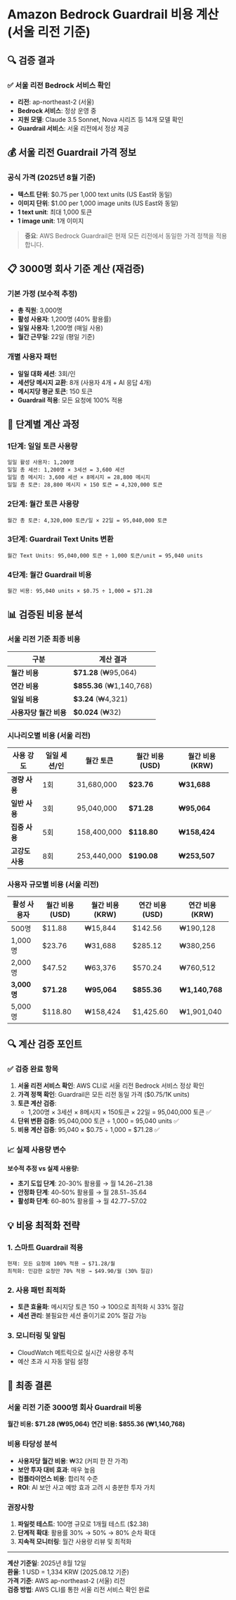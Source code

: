 # Amazon Bedrock Guardrail 비용 계산 (서울 리전 기준)

## 🔍 검증 결과

### ✅ 서울 리전 Bedrock 서비스 확인
- **리전**: ap-northeast-2 (서울)
- **Bedrock 서비스**: 정상 운영 중
- **지원 모델**: Claude 3.5 Sonnet, Nova 시리즈 등 14개 모델 확인
- **Guardrail 서비스**: 서울 리전에서 정상 제공

## 💰 서울 리전 Guardrail 가격 정보

### 공식 가격 (2025년 8월 기준)
- **텍스트 단위**: $0.75 per 1,000 text units (US East와 동일)
- **이미지 단위**: $1.00 per 1,000 image units (US East와 동일)
- **1 text unit**: 최대 1,000 토큰
- **1 image unit**: 1개 이미지

> **중요**: AWS Bedrock Guardrail은 현재 모든 리전에서 동일한 가격 정책을 적용합니다.

## 📋 3000명 회사 기준 계산 (재검증)

### 기본 가정 (보수적 추정)
- **총 직원**: 3,000명
- **활성 사용자**: 1,200명 (40% 활용률)
- **일일 사용자**: 1,200명 (매일 사용)
- **월간 근무일**: 22일 (평일 기준)

### 개별 사용자 패턴
- **일일 대화 세션**: 3회/인
- **세션당 메시지 교환**: 8개 (사용자 4개 + AI 응답 4개)
- **메시지당 평균 토큰**: 150 토큰
- **Guardrail 적용**: 모든 요청에 100% 적용

## 🧮 단계별 계산 과정

### 1단계: 일일 토큰 사용량
```
일일 활성 사용자: 1,200명
일일 총 세션: 1,200명 × 3세션 = 3,600 세션
일일 총 메시지: 3,600 세션 × 8메시지 = 28,800 메시지
일일 총 토큰: 28,800 메시지 × 150 토큰 = 4,320,000 토큰
```

### 2단계: 월간 토큰 사용량
```
월간 총 토큰: 4,320,000 토큰/일 × 22일 = 95,040,000 토큰
```

### 3단계: Guardrail Text Units 변환
```
월간 Text Units: 95,040,000 토큰 ÷ 1,000 토큰/unit = 95,040 units
```

### 4단계: 월간 Guardrail 비용
```
월간 비용: 95,040 units × $0.75 ÷ 1,000 = $71.28
```

## 📊 검증된 비용 분석

### 서울 리전 기준 최종 비용

| 구분 | 계산 결과 |
|------|-----------|
| **월간 비용** | **$71.28** (₩95,064) |
| **연간 비용** | **$855.36** (₩1,140,768) |
| **일일 비용** | **$3.24** (₩4,321) |
| **사용자당 월간 비용** | **$0.024** (₩32) |

### 시나리오별 비용 (서울 리전)

| 사용 강도 | 일일 세션/인 | 월간 토큰 | 월간 비용 (USD) | 월간 비용 (KRW) |
|-----------|-------------|-----------|----------------|----------------|
| **경량 사용** | 1회 | 31,680,000 | **$23.76** | **₩31,688** |
| **일반 사용** | 3회 | 95,040,000 | **$71.28** | **₩95,064** |
| **집중 사용** | 5회 | 158,400,000 | **$118.80** | **₩158,424** |
| **고강도 사용** | 8회 | 253,440,000 | **$190.08** | **₩253,507** |

### 사용자 규모별 비용 (서울 리전)

| 활성 사용자 | 월간 비용 (USD) | 월간 비용 (KRW) | 연간 비용 (USD) | 연간 비용 (KRW) |
|-------------|----------------|----------------|----------------|----------------|
| 500명 | $11.88 | ₩15,844 | $142.56 | ₩190,128 |
| 1,000명 | $23.76 | ₩31,688 | $285.12 | ₩380,256 |
| 2,000명 | $47.52 | ₩63,376 | $570.24 | ₩760,512 |
| **3,000명** | **$71.28** | **₩95,064** | **$855.36** | **₩1,140,768** |
| 5,000명 | $118.80 | ₩158,424 | $1,425.60 | ₩1,901,040 |

## 🔍 계산 검증 포인트

### ✅ 검증 완료 항목

1. **서울 리전 서비스 확인**: AWS CLI로 서울 리전 Bedrock 서비스 정상 확인
2. **가격 정책 확인**: Guardrail은 모든 리전 동일 가격 ($0.75/1K units)
3. **토큰 계산 검증**: 
   - 1,200명 × 3세션 × 8메시지 × 150토큰 × 22일 = 95,040,000 토큰 ✅
4. **단위 변환 검증**: 95,040,000 토큰 ÷ 1,000 = 95,040 units ✅
5. **비용 계산 검증**: 95,040 × $0.75 ÷ 1,000 = $71.28 ✅

### 📈 실제 사용량 변수

**보수적 추정 vs 실제 사용량:**
- **초기 도입 단계**: 20-30% 활용률 → 월 $14.26-$21.38
- **안정화 단계**: 40-50% 활용률 → 월 $28.51-$35.64
- **활성화 단계**: 60-80% 활용률 → 월 $42.77-$57.02

## 💡 비용 최적화 전략

### 1. 스마트 Guardrail 적용
```
현재: 모든 요청에 100% 적용 → $71.28/월
최적화: 민감한 요청만 70% 적용 → $49.90/월 (30% 절감)
```

### 2. 사용 패턴 최적화
- **토큰 효율화**: 메시지당 토큰 150 → 100으로 최적화 시 33% 절감
- **세션 관리**: 불필요한 세션 줄이기로 20% 절감 가능

### 3. 모니터링 및 알림
- CloudWatch 메트릭으로 실시간 사용량 추적
- 예산 초과 시 자동 알림 설정

## 🎯 최종 결론

### 서울 리전 기준 3000명 회사 Guardrail 비용

**월간 비용: $71.28 (₩95,064)**
**연간 비용: $855.36 (₩1,140,768)**

### 비용 타당성 분석
- **사용자당 월간 비용**: ₩32 (커피 한 잔 가격)
- **보안 투자 대비 효과**: 매우 높음
- **컴플라이언스 비용**: 합리적 수준
- **ROI**: AI 보안 사고 예방 효과 고려 시 충분한 투자 가치

### 권장사항
1. **파일럿 테스트**: 100명 규모로 1개월 테스트 ($2.38)
2. **단계적 확대**: 활용률 30% → 50% → 80% 순차 확대
3. **지속적 모니터링**: 월간 사용량 리뷰 및 최적화

---

**계산 기준일**: 2025년 8월 12일  
**환율**: 1 USD = 1,334 KRW (2025.08.12 기준)  
**가격 기준**: AWS ap-northeast-2 (서울) 리전  
**검증 방법**: AWS CLI를 통한 서울 리전 서비스 확인 완료
